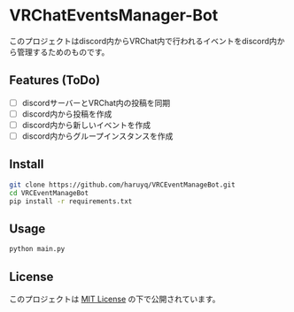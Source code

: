 # VRChatEventsManager-Bot

このプロジェクトはdiscord内からVRChat内で行われるイベントをdiscord内から管理するためのものです。

## Features (ToDo)
- [ ] discordサーバーとVRChat内の投稿を同期
- [ ] discord内から投稿を作成
- [ ] discord内から新しいイベントを作成
- [ ] discord内からグループインスタンスを作成

## Install

```bash
git clone https://github.com/haruyq/VRCEventManageBot.git
cd VRCEventManageBot
pip install -r requirements.txt
````

## Usage

```bash
python main.py
```

## License

このプロジェクトは [MIT License](LICENSE) の下で公開されています。